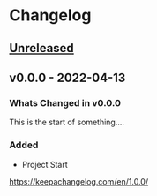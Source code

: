 # Changelog

## [Unreleased](https://github.com/DonalChilde/aa_pbs_exporter/v0.0.0...refs/heads/master)
<!-- Dont forget to update the Unreleased compare version to latest release tag -->
<!-- Copy paste release notes below here -->

## v0.0.0 - 2022-04-13

### Whats Changed in v0.0.0

This is the start of something....

### Added

- Project Start

<https://keepachangelog.com/en/1.0.0/>
